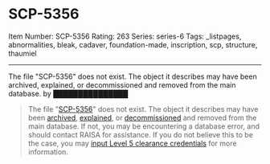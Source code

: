 # SCP-5356
Item Number: SCP-5356
Rating: 263
Series: series-6
Tags: _listpages, abnormalities, bleak, cadaver, foundation-made, inscription, scp, structure, thaumiel

---

The file "SCP-5356" does not exist. The object it describes may have been archived, explained, or decommissioned and removed from the main database.
by [███████████████](/koths-korner)
> The file "[SCP-5356](/scp-5356)" does not exist. The object it describes may have been [archived](/archived-scps), [explained](/scp-ex), or [decommissioned](/archived:decommissioned-scps) and removed from the main database. If not, you may be encountering a database error, and should contact RAISA for assistance.
> If you do not believe this to be the case, you may [input Level 5 clearance credentials](https://scp-wiki.wikidot.com/scp-5356/offset/1) for more information.
